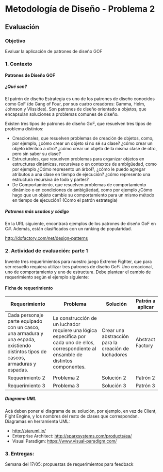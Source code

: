 # Metodología de Diseño - Problema 2
## Evaluación
### Objetivo
Evaluar la aplicación de patrones de diseño GOF

### 1. Contexto
#### Patrones de Diseño GOF
##### ¿Qué son?
El patrón de diseño Estrategia es uno de los patrones de diseño conocidos como GoF (de Gang of Four, por sus cuatro creadores: Gamma, Helm, Johnson y Vlissides). Son patrones de diseño orientado a objetos, que encapsulan soluciones a problemas comunes de diseño.

Existen tres tipos de patrones de diseño GoF, que resuelven tres tipos de problema distintos:
- Creacionales, que resuelven problemas de creación de objetos, como, por ejemplo, ¿cómo crear un objeto si no sé su clase? ¿cómo crear un objeto idéntico a otro? ¿cómo crear un objeto de la misma clase de otro, pero sin saber su clase?
- Estructurales, que resuelven problemas para organizar objetos en estructuras dinámicas, recursivas o en contextos de ambigüedad, como por ejemplo ¿Cómo represento un árbol?, ¿cómo le puedo agregar atributos a una clase en tiempo de ejecución? ¿cómo represento una estructura recursiva de todo y partes?
- De Comportamiento, que resuelven problemas de comportamiento dinámico o en condiciones de ambigüedad, como por ejemplo ¿Cómo hago que un objeto cambie su comportamiento para un mismo método en tiempo de ejecución? (Como el patrón estrategia)

##### Patrones más usados y código
En la URL siguiente, encontrará ejemplos de los patrones de diseño GoF en C#. Además, están clasificados con un ranking de popularidad.

http://dofactory.com/net/design-patterns

### 2. Actividad de evaluación: parte 1
Invente tres requerimientos para nuestro juego Extreme Fighter, que para ser resuelto requiera utilizar tres patrones de diseño GoF: Uno creacional, uno de comportamiento y uno de estructura. Debe plantear el cambio de requerimiento según el ejemplo siguiente:

#### Ficha de requerimiento
| Requerimiento | Problema | Solución | Patrón a aplicar |
| --- | --- | --- | --- |
| Cada personaje parte equipado con un casco, una armadura y una espada, existiendo distintos tipos de cascos, armaduras y espadas. | La construcción de un luchador requiere una lógica específica por cada uno de ellos, correspondiente al ensamble de distintos componentes. | Crear una abstracción para la creación de luchadores | Abstract Factory |
| Requerimiento 2 | Problema 2 | Solución 2 | Patrón 2 |
| Requerimiento 3 | Problema 3 | Solución 3 | Patrón 3 |

##### Diagrama UML	 
Acá deben poner el diagrama de su solución, por ejemplo, en vez de Client, Fight Engine, y los nombres del resto de clases que correspondan.
Diagramas en herramienta UML:
- http://staruml.io/
- Enterprise Architect: http://sparxsystems.com/products/ea/
- Visual Paradigm: https://www.visual-paradigm.com/

### 3. Entregas:
Semana del 17/05: propuestas de requerimientos para feedback

